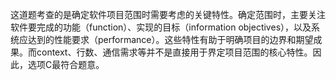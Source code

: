 这道题考查的是确定软件项目范围时需要考虑的关键特性。确定范围时，主要关注软件要完成的功能（function）、实现的目标（information objectives），以及系统应达到的性能要求（performance）。这些特性有助于明确项目的边界和期望成果。而context、行数、通信需求等并不是直接用于界定项目范围的核心特性。因此，选项C最符合题意。